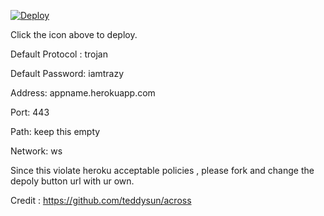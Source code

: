 [![Deploy](https://www.herokucdn.com/deploy/button.png)](https://dashboard.heroku.com/new?template=https://github.com/i4amtrazy/trojan-ws-heroku)

Click the icon above to deploy.

Default Protocol : trojan

Default Password: iamtrazy

Address: appname.herokuapp.com

Port: 443

Path: keep this empty

Network: ws


Since this violate heroku acceptable policies , please fork and change the depoly button url with ur own.


Credit : https://github.com/teddysun/across
